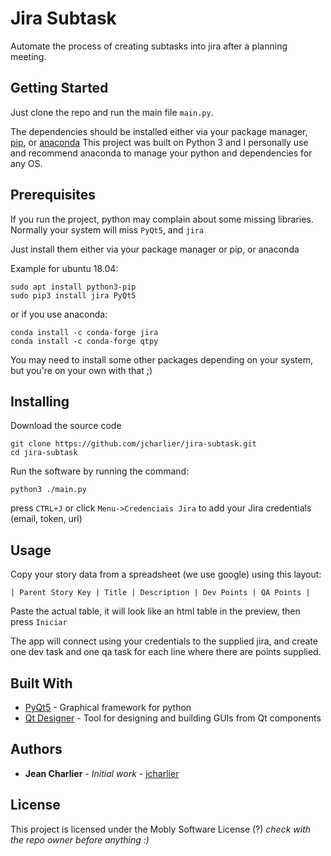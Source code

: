# Jira Subtask

Automate the process of creating subtasks into jira after a planning meeting.


## Getting Started

Just clone the repo and run the main file ``main.py``. 

The dependencies should be installed either via your package manager, [pip](https://pypi.org/project/pip/), or [anaconda](https://www.anaconda.com/download/)
This project was built on Python 3 and I personally use and recommend anaconda to manage your python and dependencies for any OS.

## Prerequisites

If you run the project, python may complain about some missing libraries.
Normally your system will miss ``PyQt5``, and ``jira``

Just install them either via your package manager or pip, or anaconda

Example for ubuntu 18.04:
```
sudo apt install python3-pip
sudo pip3 install jira PyQt5
```


or if you use anaconda:
```
conda install -c conda-forge jira
conda install -c conda-forge qtpy 
```
You may need to install some other packages depending on your system, but you're on your own with that ;)

## Installing

Download the source code

```
git clone https://github.com/jcharlier/jira-subtask.git
cd jira-subtask
```

Run the software by running the command:
```
python3 ./main.py
```

press ``CTRL+J`` or click ``Menu->Credenciais Jira`` to add your Jira credentials (email, token, url)

## Usage

Copy your story data from a spreadsheet (we use google) using this layout:
```
| Parent Story Key | Title | Description | Dev Points | QA Points |
```
Paste the actual table, it will look like an html table in the preview, then press ``Iniciar``

The app will connect using your credentials to the supplied jira, and create one dev task and one qa task for each line where there are points supplied. 


## Built With

* [PyQt5](http://pyqt.sourceforge.net/Docs/PyQt5/) - Graphical framework for python
* [Qt Designer](http://doc.qt.io/qt-5/qtdesigner-manual.html/) - Tool for designing and building GUIs from Qt components

## Authors

* **Jean Charlier** - *Initial work* - [jcharlier](https://github.com/jcharlier)

## License

This project is licensed under the Mobly Software License (?) *check with the repo owner before anything :)*